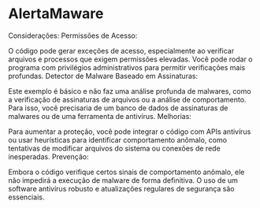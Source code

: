 # AlertaMaware

Considerações:
Permissões de Acesso:

O código pode gerar exceções de acesso, especialmente ao verificar arquivos e processos que exigem permissões elevadas. Você pode rodar o programa com privilégios administrativos para permitir verificações mais profundas.
Detector de Malware Baseado em Assinaturas:

Este exemplo é básico e não faz uma análise profunda de malwares, como a verificação de assinaturas de arquivos ou a análise de comportamento. Para isso, você precisaria de um banco de dados de assinaturas de malwares ou de uma ferramenta de antivírus.
Melhorias:

Para aumentar a proteção, você pode integrar o código com APIs antivírus ou usar heurísticas para identificar comportamento anômalo, como tentativas de modificar arquivos do sistema ou conexões de rede inesperadas.
Prevenção:

Embora o código verifique certos sinais de comportamento anômalo, ele não impedirá a execução de malware de forma definitiva. O uso de um software antivírus robusto e atualizações regulares de segurança são essenciais.
